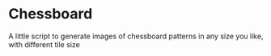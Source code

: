 # Chessboard
A little script to generate images of chessboard patterns in any size you like, with different tile size
